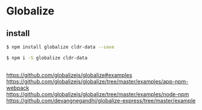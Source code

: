 # Globalize  


## install  

```sh
$ npm install globalize cldr-data --save

$ npm i -S globalize cldr-data
``` 

## 
https://github.com/globalizejs/globalize#examples  
https://github.com/globalizejs/globalize/tree/master/examples/app-npm-webpack  
https://github.com/globalizejs/globalize/tree/master/examples/node-npm  
https://github.com/devangnegandhi/globalize-express/tree/master/example  


